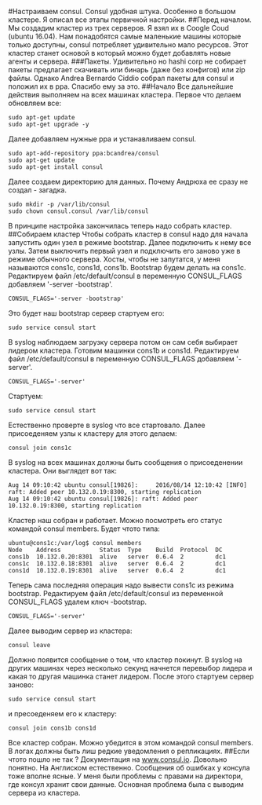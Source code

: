 #Настраиваем consul.
Consul удобная штука. Особенно в большом кластере. Я описал все этапы первичной настройки.
##Перед началом.
Мы создадим кластер из трех серверов. Я взял их в Coogle Coud (ubuntu 16.04). Нам понадобятся самые маленькие машины которые только доступны, сonsul потребляет удивительно мало ресурсов. 
Этот кластер станет основой в который можно будет добавлять новые агенты и сервера.
###Пакеты.
Удивительно но hashi corp не собирает пакеты предлагает скачивать или бинарь (даже без конфигов) или zip файлы. Однако Andrea Bernardo Ciddio собрал пакеты для consul и положил их в ppa. Спасибо ему за это.
##Начало
Все дальнейшие действия выполняем на всех машинах кластера.
Первое что делаем обновляем все:
```
sudo apt-get update
sudo apt-get upgrade -y
```
Далее добавляем нужные ppa и устанавливаем consul.
```
sudo apt-add-repository ppa:bcandrea/consul
sudo apt-get update
sudo apt-get install consul
```
Далее создаем директорию для данных. Почему Андрюха ее сразу не создал - загадка.
```
sudo mkdir -p /var/lib/consul
sudo chown consul.consul /var/lib/consul
```
В принципе настройка закончилась теперь надо собрать кластер.
##Собираем кластер
Чтобы собрать кластер в consul надо для начала запустить один узел в режиме bootstrap. Далее подключить к нему все узлы. 
Затем выключить первый узел и подключить его заново уже в режиме обычного сервера. 
Хосты, чтобы не запутатся, у меня называются cons1c, cons1d, cons1b. Bootstrap будем делать на cons1c.
Редактируем файл /etc/default/consul в переменную CONSUL_FLAGS добавляем '-server -bootstrap'. 
```
CONSUL_FLAGS='-server -bootstrap'
```
Это будет наш bootstrap сервер стартуем его:
```
sudo service consul start
```
В syslog наблюдаем загрузку сервера потом он сам себя выбирает лидером кластера. 
Готовим машинки cons1b и cons1d. 
Редактируем файл /etc/default/consul в переменную CONSUL_FLAGS добавляем '-server'. 
```
CONSUL_FLAGS='-server'
```  
Стартуем:
```
sudo service consul start
```
Естественно проверте в syslog что все стартовало.
Далее присоеденяем узлы к кластеру для этого делаем:
```
consul join cons1c
```
В syslog на всех машинах должны быть сообщения о присоеденении кластера. Они выглядет вот так:
```
Aug 14 09:10:42 ubuntu consul[19826]:     2016/08/14 12:10:42 [INFO] raft: Added peer 10.132.0.19:8300, starting replication
Aug 14 09:10:42 ubuntu consul[19826]: raft: Added peer 10.132.0.19:8300, starting replication
```
Кластер наш собран и работает. Можно посмотреть его статус командой consul members. Будет чтото типа:
```
ubuntu@cons1c:/var/log$ consul members
Node    Address           Status  Type    Build  Protocol  DC
cons1b  10.132.0.20:8301  alive   server  0.6.4  2         dc1
cons1c  10.132.0.18:8301  alive   server  0.6.4  2         dc1
cons1d  10.132.0.19:8301  alive   server  0.6.4  2         dc1
```
Теперь сама последняя операция надо вывести cons1c из режима bootstrap.
Редактируем файл /etc/default/consul из переменной CONSUL_FLAGS удалем ключ -bootstrap. 
```
CONSUL_FLAGS='-server'
```  
Далее выводим сервер из кластера:
```
consul leave
```
Должно появится сообщение о том, что кластер покинут. В syslog на других машинах через несколько секунд начнется перевыбор лидера и какая то другая машинка станет лидером.
После этого стартуем сервер заново:
````
sudo service consul start
````
и пресоеденяем его к кластеру:
```
consul join cons1b cons1d
``` 
Все кластер собран. Можно убедится в этом командой consul members. В логах должны быть лиш редкие уведомления о репликациях.
##Если чтото пошло не так ?
Документация на www.consul.io. Довольно понятно. На Англиском естественно. Сообщения об ошибках у консула тоже вполне ясные.
У меня были проблемы с правами на директори, где консул хранит свои данные. Основная проблема была с выводим сервера из кластера.
